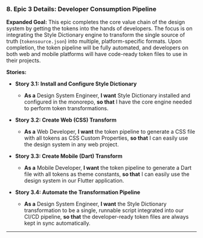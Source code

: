 ### **8. Epic 3 Details: Developer Consumption Pipeline**

**Expanded Goal:** This epic completes the core value chain of the design system by getting the tokens into the hands of developers. The focus is on integrating the Style Dictionary engine to transform the single source of truth (`tokensource.json`) into multiple, platform-specific formats. Upon completion, the token pipeline will be fully automated, and developers on both web and mobile platforms will have code-ready token files to use in their projects.

**Stories:**

- **Story 3.1: Install and Configure Style Dictionary**

  - **As a** Design System Engineer, **I want** Style Dictionary installed and configured in the monorepo, **so that** I have the core engine needed to perform token transformations.

- **Story 3.2: Create Web (CSS) Transform**

  - **As a** Web Developer, **I want** the token pipeline to generate a CSS file with all tokens as CSS Custom Properties, **so that** I can easily use the design system in any web project.

- **Story 3.3: Create Mobile (Dart) Transform**

  - **As a** Mobile Developer, **I want** the token pipeline to generate a Dart file with all tokens as theme constants, **so that** I can easily use the design system in our Flutter application.

- **Story 3.4: Automate the Transformation Pipeline**
  - **As a** Design System Engineer, **I want** the Style Dictionary transformation to be a single, runnable script integrated into our CI/CD pipeline, **so that** the developer-ready token files are always kept in sync automatically.

---
